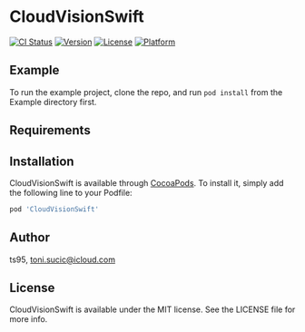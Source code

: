 # CloudVisionSwift

[![CI Status](http://img.shields.io/travis/ts95/CloudVisionSwift.svg?style=flat)](https://travis-ci.org/ts95/CloudVisionSwift)
[![Version](https://img.shields.io/cocoapods/v/CloudVisionSwift.svg?style=flat)](http://cocoapods.org/pods/CloudVisionSwift)
[![License](https://img.shields.io/cocoapods/l/CloudVisionSwift.svg?style=flat)](http://cocoapods.org/pods/CloudVisionSwift)
[![Platform](https://img.shields.io/cocoapods/p/CloudVisionSwift.svg?style=flat)](http://cocoapods.org/pods/CloudVisionSwift)

## Example

To run the example project, clone the repo, and run `pod install` from the Example directory first.

## Requirements

## Installation

CloudVisionSwift is available through [CocoaPods](http://cocoapods.org). To install
it, simply add the following line to your Podfile:

```ruby
pod 'CloudVisionSwift'
```

## Author

ts95, toni.sucic@icloud.com

## License

CloudVisionSwift is available under the MIT license. See the LICENSE file for more info.
